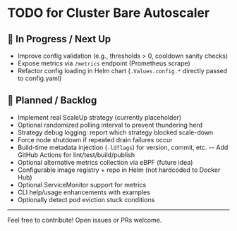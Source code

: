 # TODO for Cluster Bare Autoscaler

## 🔧 In Progress / Next Up
- Improve config validation (e.g., thresholds > 0, cooldown sanity checks)
- Expose metrics via `/metrics` endpoint (Prometheus scrape)
- Refactor config loading in Helm chart (`.Values.config.*` directly passed to config.yaml)

## 📌 Planned / Backlog
- Implement real ScaleUp strategy (currently placeholder)
- Optional randomized polling interval to prevent thundering herd
- Strategy debug logging: report which strategy blocked scale-down
- Force node shutdown if repeated drain failures occur
- Build-time metadata injection (`-ldflags`) for version, commit, etc.
  -- Add GitHub Actions for lint/test/build/publish
- Optional alternative metrics collection via eBPF (future idea)
- Configurable image registry + repo in Helm (not hardcoded to Docker Hub)
- Optional ServiceMonitor support for metrics
- CLI help/usage enhancements with examples
- Optionally detect pod eviction stuck conditions

---

Feel free to contribute! Open issues or PRs welcome.

